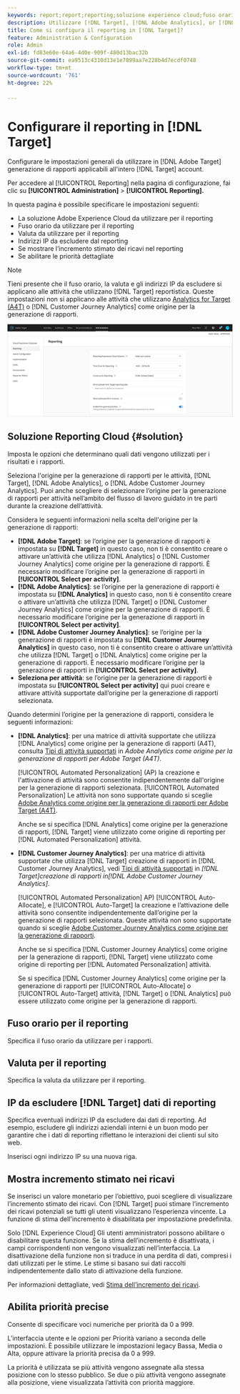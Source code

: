 ```yaml
---
keywords: report;report;reporting;soluzione experience cloud;fuso orario;fuso orario;valuta;escludere gli IP;incremento stimato dei ricavi;ricavi;incremento dei ricavi;priorità dettagliate;fine-grained
description: Utilizzare [!DNL Target], [!DNL Adobe Analytics], or [!DNL Adobe Customer Journey Analytics] come origine per la generazione di rapporti, specifica il fuso orario e il formato della valuta predefiniti, aggiungi indirizzi IP da escludere dalla generazione dei rapporti e altro ancora.
title: Come si configura il reporting in [!DNL Target]?
feature: Administration & Configuration
role: Admin
exl-id: fd83e60e-64a6-4d0e-909f-480d13bac32b
source-git-commit: ea9513c4310d13e1e7899aa7e228b4d7ecdf0748
workflow-type: tm+mt
source-wordcount: '761'
ht-degree: 22%

---
```


# Configurare il reporting in [!DNL Target]

Configurare le impostazioni generali da utilizzare in [!DNL Adobe Target] generazione di rapporti applicabili all&#39;intero [!DNL Target] account.

Per accedere al [!UICONTROL Reporting] nella pagina di configurazione, fai clic su **[!UICONTROL Administration]** > **[!UICONTROL Reporting].**

In questa pagina è possibile specificare le impostazioni seguenti:

* La soluzione Adobe Experience Cloud da utilizzare per il reporting
* Fuso orario da utilizzare per il reporting
* Valuta da utilizzare per il reporting
* Indirizzi IP da escludere dal reporting
* Se mostrare l’incremento stimato dei ricavi nel reporting
* Se abilitare le priorità dettagliate

>[!NOTE]
>
>Tieni presente che il fuso orario, la valuta e gli indirizzi IP da escludere si applicano alle attività che utilizzano [!DNL Target] reportistica. Queste impostazioni non si applicano alle attività che utilizzano [Analytics for Target (A4T)](/help/main/c-integrating-target-with-mac/a4t/a4t.md) o [!DNL Customer Journey Analytics] come origine per la generazione di rapporti.

![Pagina di reporting](/help/main/administrating-target/assets/reporting.png)

## Soluzione Reporting Cloud {#solution}

Imposta le opzioni che determinano quali dati vengono utilizzati per i risultati e i rapporti.

Seleziona l&#39;origine per la generazione di rapporti per le attività, [!DNL Target], [!DNL Adobe Analytics], o [!DNL Adobe Customer Journey Analytics]. Puoi anche scegliere di selezionare l’origine per la generazione di rapporti per attività nell’ambito del flusso di lavoro guidato in tre parti durante la creazione dell’attività.

Considera le seguenti informazioni nella scelta dell&#39;origine per la generazione di rapporti:

* **[!DNL Adobe Target]**: se l’origine per la generazione di rapporti è impostata su **[!DNL Target]** in questo caso, non ti è consentito creare o attivare un’attività che utilizza [!DNL Analytics] o [!DNL Customer Journey Analytics] come origine per la generazione di rapporti. È necessario modificare l’origine per la generazione di rapporti in **[!UICONTROL Select per activity]**.
* **[!DNL Adobe Analytics]**: se l’origine per la generazione di rapporti è impostata su **[!DNL Analytics]** in questo caso, non ti è consentito creare o attivare un’attività che utilizza [!DNL Target] o [!DNL Customer Journey Analytics] come origine per la generazione di rapporti. È necessario modificare l’origine per la generazione di rapporti in **[!UICONTROL Select per activity]**.
* **[!DNL Adobe Customer Journey Analytics]**: se l’origine per la generazione di rapporti è impostata su **[!DNL Customer Journey Analytics]** in questo caso, non ti è consentito creare o attivare un’attività che utilizza [!DNL Target] o [!DNL Analytics] come origine per la generazione di rapporti. È necessario modificare l’origine per la generazione di rapporti in **[!UICONTROL Select per activity]**.
* **Seleziona per attività**: se l’origine per la generazione di rapporti è impostata su **[!UICONTROL Select per activity]** qui puoi creare e attivare attività supportate dall’origine per la generazione di rapporti selezionata.

Quando determini l’origine per la generazione di rapporti, considera le seguenti informazioni:

* **[!DNL Analytics]**: per una matrice di attività supportate che utilizza [!DNL Analytics] come origine per la generazione di rapporti (A4T), consulta [Tipi di attività supportati](/help/main/c-integrating-target-with-mac/a4t/a4t.md#section_F487896214BF4803AF78C552EF1669AA) in *Adobe Analytics come origine per la generazione di rapporti per Adobe Target (A4T)*.

  [!UICONTROL Automated Personalization] (AP) la creazione e l&#39;attivazione di attività sono consentite indipendentemente dall&#39;origine per la generazione di rapporti selezionata. [!UICONTROL Automated Personalization] Le attività non sono supportate quando si sceglie [Adobe Analytics come origine per la generazione di rapporti per Adobe Target (A4T)](/help/main/c-integrating-target-with-mac/a4t/a4t.md).

  Anche se si specifica [!DNL Analytics] come origine per la generazione di rapporti, [!DNL Target] viene utilizzato come origine di reporting per [!DNL Automated Personalization] attività.

* **[!DNL Customer Journey Analytics]**: per una matrice di attività supportate che utilizza [!DNL Target] creazione di rapporti in [!DNL Customer Journey Analytics], vedi [Tipi di attività supportati](/help/main/c-integrating-target-with-mac/cja/target-reporting-in-cja.md#supported-activities) in *[!DNL Target]creazione di rapporti in[!DNL Adobe Customer Journey Analytics]*.

  [!UICONTROL Automated Personalization] AP) [!UICONTROL Auto-Allocate], e [!UICONTROL Auto-Target] la creazione e l’attivazione delle attività sono consentite indipendentemente dall’origine per la generazione di rapporti selezionata. Queste attività non sono supportate quando si sceglie [Adobe Customer Journey Analytics come origine per la generazione di rapporti](/help/main/c-integrating-target-with-mac/cja/target-reporting-in-cja.md).

  Anche se si specifica [!DNL Customer Journey Analytics] come origine per la generazione di rapporti, [!DNL Target] viene utilizzato come origine di reporting per [!DNL Automated Personalization] attività.

  Se si specifica [!DNL Customer Journey Analytics] come origine per la generazione di rapporti per [!UICONTROL Auto-Allocate] o [!UICONTROL Auto-Target] attività, [!DNL Target] o [!DNL Analytics] può essere utilizzato come origine per la generazione di rapporti.

## Fuso orario per il reporting

Specifica il fuso orario da utilizzare per i rapporti.

## Valuta per il reporting

Specifica la valuta da utilizzare per il reporting.

## IP da escludere [!DNL Target] dati di reporting

Specifica eventuali indirizzi IP da escludere dai dati di reporting. Ad esempio, escludere gli indirizzi aziendali interni è un buon modo per garantire che i dati di reporting riflettano le interazioni dei clienti sul sito web.

Inserisci ogni indirizzo IP su una nuova riga.

## Mostra incremento stimato nei ricavi

Se inserisci un valore monetario per l’obiettivo, puoi scegliere di visualizzare l’incremento stimato dei ricavi. Con [!DNL Target] puoi stimare l’incremento dei ricavi potenziali se tutti gli utenti visualizzano l’esperienza vincente. La funzione di stima dell&#39;incremento è disabilitata per impostazione predefinita.

Solo [!DNL Experience Cloud] Gli utenti amministratori possono abilitare o disabilitare questa funzione. Se la stima dell’incremento è disattivata, i campi corrispondenti non vengono visualizzati nell’interfaccia. La disattivazione della funzione non si traduce in una perdita di dati, compresi i dati utilizzati per le stime. Le stime si basano sui dati raccolti indipendentemente dallo stato di attivazione della funzione.

Per informazioni dettagliate, vedi [Stima dell’incremento dei ricavi](/help/main/administrating-target/r-target-account-preferences/estimating-lift-in-revenue.md).

## Abilita priorità precise

Consente di specificare voci numeriche per priorità da 0 a 999.

L’interfaccia utente e le opzioni per Priorità variano a seconda delle impostazioni. È possibile utilizzare le impostazioni legacy Bassa, Media o Alta, oppure attivare la priorità precisa da 0 a 999.

La priorità è utilizzata se più attività vengono assegnate alla stessa posizione con lo stesso pubblico. Se due o più attività vengono assegnate alla posizione, viene visualizzata l’attività con priorità maggiore.
